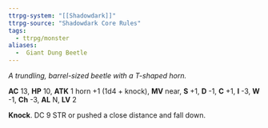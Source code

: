 ```yaml
---
ttrpg-system: "[[Shadowdark]]"
ttrpg-source: "Shadowdark Core Rules"
tags:
  - ttrpg/monster
aliases:
  -  Giant Dung Beetle
---
```


_A trundling, barrel-sized beetle with a T-shaped horn._

**AC** 13, **HP** 10, **ATK** 1 horn +1 (1d4 + knock), **MV** near, **S** +1, **D** -1, **C** +1, **I** -3, **W** -1, **Ch** -3, **AL** N, **LV** 2

**Knock**. DC 9 STR or pushed a close distance and fall down.

